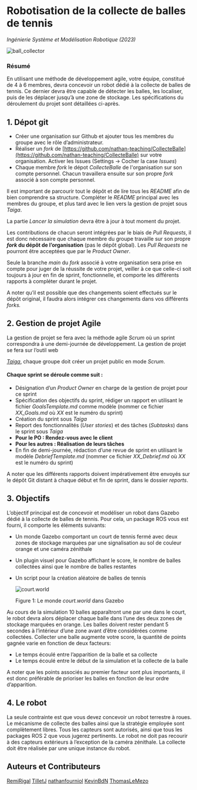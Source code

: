 # Robotisation de la collecte de balles de tennis

_Ingénierie Système et Modélisation Robotique (2023)_

![ball_collector](./binaries/ball_collector.png)

### Résumé

En utilisant une méthode de développement agile, votre équipe, constitué de 4 à 6 membres, devra concevoir un robot dédié à la collecte de balles de tennis. Ce dernier devra être capable de détecter les balles, les localiser, puis de les déplacer jusqu’à une zone de stockage. Les spécifications du déroulement du projet sont détaillées ci-après.

## 1. Dépot git

- Créer une organisation sur Github et ajouter tous les membres du groupe avec le rôle d’administrateur.
- Réaliser un _fork_ de [https://github.com/nathan-teaching/CollecteBalle](https://github.com/nathan-teaching/CollecteBalle) sur votre organisation. Activer les Issues (Settings -> Cocher la case _Issues_)
- Chaque membre _fork_ le dépot _CollecteBalle_ de l'organisation sur son compte personnel. Chacun travaillera ensuite sur son propre _fork_ associé à son compte personnel.

Il est important de parcourir tout le dépôt et de lire tous les _README_ afin de bien comprendre sa structure. Compléter le _README_ principal avec les membres du groupe, et plus tard avec le lien vers la gestion de projet sous _Taiga_.

La partie _Lancer la simulation_ devra être à jour à tout moment du projet.

Les contributions de chacun seront intégrées par le biais de _Pull Requests_, il est donc nécessaire que chaque membre du groupe travaille sur son propre
**_fork_ du dépôt de l’organisation** (pas le dépôt global). Les _Pull Requests_ ne pourront être acceptées que par le _Product Owner_.

Seule la branche _main_ du _fork_ associé à votre organisation sera prise en compte pour juger de la réussite de votre projet, veiller à ce que celle-ci soit toujours à jour en fin de sprint, fonctionnelle, et comporte les différents rapports à compléter durant le projet.

A noter qu’il est possible que des changements soient effectués sur le dépôt original, il faudra alors intégrer ces changements dans vos différents _forks._

## 2. Gestion de projet Agile

La gestion de projet se fera avec la méthode agile _Scrum_ où un sprint correspondra à une demi-journée de développement. La gestion de projet se fera sur l’outil web

[_Taiga_](https://tree.taiga.io/), chaque groupe doit créer un projet public en mode _Scrum_.

#### Chaque sprint se déroule comme suit :

- Désignation d’un _Product Owner_ en charge de la gestion de projet pour ce sprint
- Spécification des objectifs du sprint, rédiger un rapport en utilisant le fichier _GoalsTemplate.md_ comme modèle (nommer ce fichier _XX_Goals.md_
  où _XX_ est le numéro du sprint)
- Création du sprint sous _Taiga_
- Report des fonctionnalités (_User stories_) et des tâches (_Subtasks_) dans le sprint sous _Taiga_
- **Pour le PO : Rendez-vous avec le client**
- **Pour les autres : Réalisation de leurs tâches**
- En fin de demi-journée, rédaction d’une revue de sprint en utilisant le modèle _DebriefTemplate.md_ (nommer ce fichier _XX_Debrief.md_ où _XX_ est le
  numéro du sprint)

A noter que les différents rapports doivent impérativement être envoyés sur le dépôt Git distant à chaque début et fin de sprint, dans le dossier _reports_.

## 3. Objectifs

L’objectif principal est de concevoir et modéliser un robot dans Gazebo dédié à la collecte de balles de tennis. Pour cela, un package ROS vous est fourni, il comporte les éléments suivants:

- Un monde Gazebo comportant un court de tennis fermé avec deux zones de stockage marquées par une signalisation au sol de couleur orange et une caméra zénithale

- Un plugin visuel pour Gazebo affichant le score, le nombre de balles collectées ainsi que le nombre de balles restantes

- Un script pour la création aléatoire de balles de tennis

  ![court.world](./binaries/court.png "Figure 1: Le monde *court.world* dans Gazebo")

  Figure 1: Le monde _court.world_ dans Gazebo

Au cours de la simulation 10 balles apparaîtront une par une dans le court, le robot devra alors déplacer chaque balle dans l’une des deux zones de stockage marquées en orange. Les balles doivent rester pendant 5 secondes à l’intérieur d’une zone avant d’être considérées comme collectées. Collecter une balle augmente votre score, la quantité de points gagnée varie en fonction de deux facteurs:

- Le temps écoulé entre l’apparition de la balle et sa collecte
- Le temps écoulé entre le début de la simulation et la collecte de la balle

A noter que les points associés au premier facteur sont plus importants, il est donc préférable de prioriser les balles en fonction de leur ordre d’apparition.

## 4. Le robot

La seule contrainte est que vous devez concevoir un robot terrestre à roues. Le mécanisme de collecte des balles ainsi que la stratégie employée sont complètement libres. Tous les capteurs sont autorisés, ainsi que tous les packages ROS 2 que vous jugerez pertinents. Le robot ne doit pas recourir à des capteurs extérieurs à l’exception de la caméra zénithale. La collecte doit être réalisée par une unique instance du robot.

## Auteurs et Contributeurs

[RemiRigal](https://github.com/RemiRigal) [TilletJ](https://github.com/TilletJ) [nathanfourniol](https://github.com/nathanfourniol) [KevinBdN](https://github.com/KevinBdn) [ThomasLeMezo](https://github.com/ThomasLeMezo)
